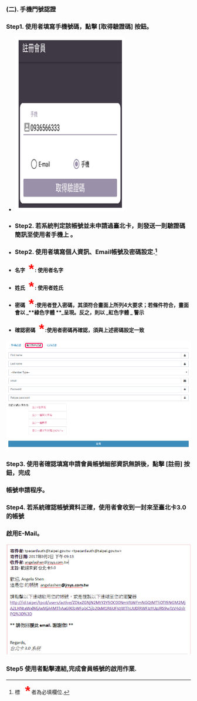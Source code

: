 ### \(二\). 手機門號認證

### Step1. 使用者填寫手機號碼，點擊 \[取得驗證碼\] 按鈕。

* ![](/assets/phone_Reg1.png)

* ### Step2. 若系統判定該帳號並未申請過臺北卡，則發送一則驗證碼簡訊至使用者手機上 。 
* ### Step2. 使用者填寫個人資訊、Email帳號及密碼設定.[^1]
* #### 名字![](/assets/star.png) : 使用者名字
* #### 姓氏![](/assets/star.png) : 使用者姓氏
* #### 密碼![](/assets/star.png) :使用者登入密碼，其須符合畫面上所列4大要求；若條件符合，畫面會以 _**綠色字體 **_呈現。反之，則以  _**紅色字體** _ 警示
* #### 確認密碼![](/assets/star.png) :使用者密碼再確認，須與上述密碼設定一致

#### ![](/assets/email_registered.png)

### Step3. 使用者確認填寫申請會員帳號細部資訊無誤後，點擊 \[註冊\] 按鈕，完成

### 帳號申請程序。

### Step4. 若系統確認帳號資料正確，使用者會收到一封來至臺北卡3.0 的帳號

### 啟用E-Mail。

![](/assets/email_confirm.png)

### Step5 使用者點擊連結,完成會員帳號的啟用作業.

#### 

#### 

[^1]: 標 ![](/assets/star.png) 者為必填欄位.

